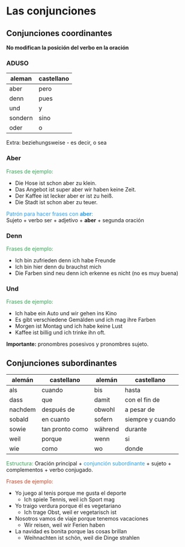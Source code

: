 # Las conjunciones

## Conjunciones coordinantes

**No modifican la posición del verbo en la oración**

<h3>ADUSO</h3>

| aleman | castellano |
| ----- | -----|
| aber | pero |
| denn | pues |
| und | y |
| sondern | sino |
| oder | o |

Extra: beziehungsweise - es decir, o sea

### Aber
<span style="color:#32a852">Frases de ejemplo:</span>
- Die Hose ist schon aber zu klein.
- Das Angebot ist super aber wir haben keine Zeit.
- Der Kaffee ist lecker aber er ist zu heiß.
- Die Stadt ist schon aber zu teuer.

<span style="color:#259efa">Patrón para hacer frases con **aber**:</span><br>
Sujeto + verbo ser + adjetivo + **aber** + segunda oración

### Denn
<span style="color:#32a852">Frases de ejemplo:</span>
- Ich bin zufrieden denn ich habe Freunde
- Ich bin hier denn du brauchst mich
- Die Farben sind neu denn ich erkenne es nicht (no es muy buena)

### Und
<span style="color:#32a852">Frases de ejemplo:</span>
- Ich habe ein Auto und wir gehen ins Kino
- Es gibt verschiedene Gemälden und ich mag ihre Farben
- Morgen ist Montag und ich habe keine Lust
- Kaffee ist billig und ich trinke ihn oft.

**Importante:** pronombres posesivos y pronombres sujeto.

## Conjunciones subordinantes

| alemán | castellano | alemán | castellano |
| ----- | ----- | ----- | ----- |
| als | cuando | bis | hasta |
| dass | que | damit | con el fin de |
| nachdem | después de | obwohl | a pesar de |
| sobald | en cuanto | sofern | siempre y cuando |
| sowie | tan pronto como | während | durante |
| weil | porque | wenn | si |
| wie | como | wo | donde |

<span style="color:#32a852">Estructura:</span> Oración principal + <span style="color:#259efa">conjunción subordinante</span> + sujeto + complementos + verbo conjugado.

<span style="color:#db4223">Frases de ejemplo:</span>
* Yo juego al tenis porque me gusta el deporte
  - Ich spiele Tennis, weil ich Sport mag
* Yo traigo verdura porque él es vegetariano
  - Ich trage Obst, weil er vegetarisch ist
* Nosotros vamos de viaje porque tenemos vacaciones
  - Wir reisen, weil wir Ferien haben
* La navidad es bonita porque las cosas brillan
  - Weihnachten ist schön, weil die Dinge strahlen
